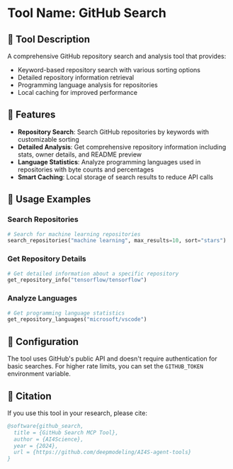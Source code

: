 # Tool Name: GitHub Search

## 🧠 Tool Description

A comprehensive GitHub repository search and analysis tool that provides:
- Keyword-based repository search with various sorting options
- Detailed repository information retrieval
- Programming language analysis for repositories
- Local caching for improved performance

## 🚀 Features

- **Repository Search**: Search GitHub repositories by keywords with customizable sorting
- **Detailed Analysis**: Get comprehensive repository information including stats, owner details, and README preview
- **Language Statistics**: Analyze programming languages used in repositories with byte counts and percentages
- **Smart Caching**: Local storage of search results to reduce API calls

## 📖 Usage Examples

### Search Repositories
```python
# Search for machine learning repositories
search_repositories("machine learning", max_results=10, sort="stars")
```

### Get Repository Details
```python
# Get detailed information about a specific repository
get_repository_info("tensorflow/tensorflow")
```

### Analyze Languages
```python
# Get programming language statistics
get_repository_languages("microsoft/vscode")
```

## 🔧 Configuration

The tool uses GitHub's public API and doesn't require authentication for basic searches. For higher rate limits, you can set the `GITHUB_TOKEN` environment variable.

## 📖 Citation

If you use this tool in your research, please cite:

```bibtex
@software{github_search,
  title = {GitHub Search MCP Tool},
  author = {AI4Science},
  year = {2024},
  url = {https://github.com/deepmodeling/AI4S-agent-tools}
}
``` 